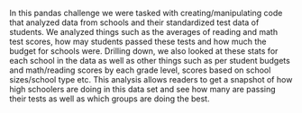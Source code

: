 In this pandas challenge we were tasked with creating/manipulating code that analyzed data from schools and their standardized test data of students.
We analyzed things such as the averages of reading and math test scores, how may students passed these tests and how much the budget for schools were. 
Drilling down, we also looked at these stats for each school in the data as well as other things such as per student budgets and math/reading scores by each grade level, scores based on school sizes/school type etc. 
This analysis allows readers to get a snapshot of how high schoolers are doing in this data set and see how many are passing their tests as well as which groups are doing the best.

